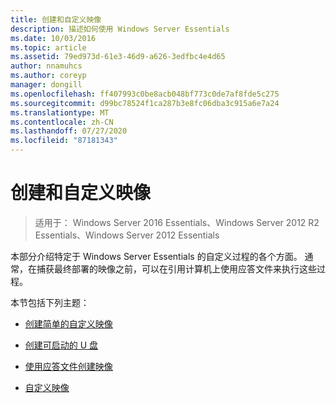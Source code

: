 ```yaml
---
title: 创建和自定义映像
description: 描述如何使用 Windows Server Essentials
ms.date: 10/03/2016
ms.topic: article
ms.assetid: 79ed973d-61e3-46d9-a626-3edfbc4e4d65
author: nnamuhcs
ms.author: coreyp
manager: dongill
ms.openlocfilehash: ff407993c0be8acb048bf773c0de7af8fde5c275
ms.sourcegitcommit: d99bc78524f1ca287b3e8fc06dba3c915a6e7a24
ms.translationtype: MT
ms.contentlocale: zh-CN
ms.lasthandoff: 07/27/2020
ms.locfileid: "87181343"
---
```

# <a name="creating-and-customizing-the-image"></a>创建和自定义映像

>适用于： Windows Server 2016 Essentials、Windows Server 2012 R2 Essentials、Windows Server 2012 Essentials

本部分介绍特定于 Windows Server Essentials 的自定义过程的各个方面。 通常，在捕获最终部署的映像之前，可以在引用计算机上使用应答文件来执行这些过程。

 本节包括下列主题：


-   [创建简单的自定义映像](Create-a-Simple-Customized-Image.md)

-   [创建可启动的 U 盘](Create-a-Bootable-USB-Flash-Drive.md)

-   [使用应答文件创建映像](Create-an-Image-By-Using-Answer-Files.md)

-   [自定义映像](Customize-the-Image.md)


